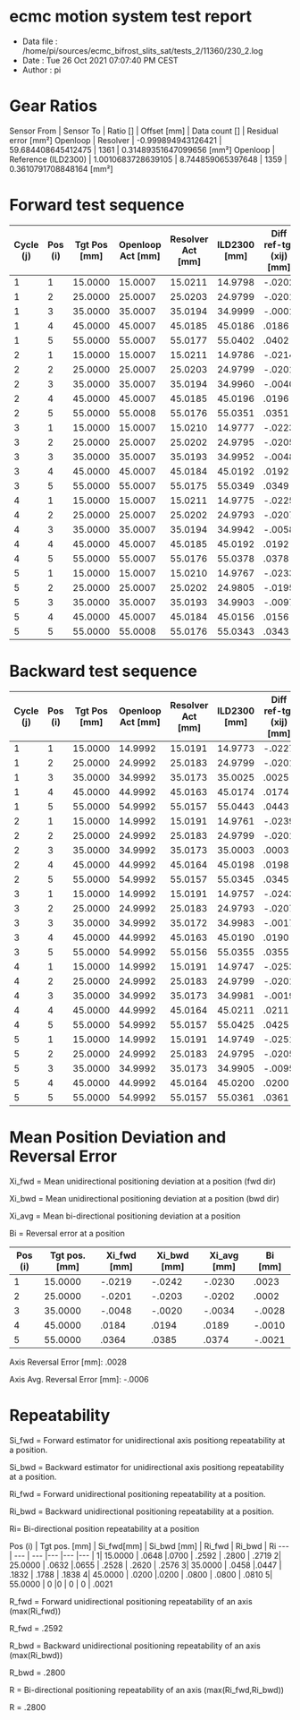 # ecmc motion system test report

* Data file   : /home/pi/sources/ecmc_bifrost_slits_sat/tests_2/11360/230_2.log
* Date        : Tue 26 Oct 2021 07:07:40 PM CEST
* Author      : pi


# Gear Ratios
Sensor From | Sensor To | Ratio [] | Offset [mm] | Data count [] | Residual error [mm²]
Openloop | Resolver | -0.999894943126421 | 59.684408645412475 | 1361 | 0.31489351647099656 [mm²]
Openloop | Reference (ILD2300) | 1.0010683728639105 | 8.744859065397648 | 1359 | 0.3610791708848164 [mm²]

# Forward test sequence

Cycle (j)| Pos (i)| Tgt Pos [mm] | Openloop Act [mm] | Resolver Act [mm] | ILD2300 [mm] | Diff ref-tgt (xij) [mm]
--- | --- | --- | --- | --- | --- |--- |
1 | 1 | 15.0000 | 15.0007 | 15.0211 | 14.9798 | -.0202 |
1 | 2 | 25.0000 | 25.0007 | 25.0203 | 24.9799 | -.0201 |
1 | 3 | 35.0000 | 35.0007 | 35.0194 | 34.9999 | -.0001 |
1 | 4 | 45.0000 | 45.0007 | 45.0185 | 45.0186 | .0186 |
1 | 5 | 55.0000 | 55.0007 | 55.0177 | 55.0402 | .0402 |
2 | 1 | 15.0000 | 15.0007 | 15.0211 | 14.9786 | -.0214 |
2 | 2 | 25.0000 | 25.0007 | 25.0203 | 24.9799 | -.0201 |
2 | 3 | 35.0000 | 35.0007 | 35.0194 | 34.9960 | -.0040 |
2 | 4 | 45.0000 | 45.0007 | 45.0185 | 45.0196 | .0196 |
2 | 5 | 55.0000 | 55.0008 | 55.0176 | 55.0351 | .0351 |
3 | 1 | 15.0000 | 15.0007 | 15.0210 | 14.9777 | -.0223 |
3 | 2 | 25.0000 | 25.0007 | 25.0202 | 24.9795 | -.0205 |
3 | 3 | 35.0000 | 35.0007 | 35.0193 | 34.9952 | -.0048 |
3 | 4 | 45.0000 | 45.0007 | 45.0184 | 45.0192 | .0192 |
3 | 5 | 55.0000 | 55.0007 | 55.0175 | 55.0349 | .0349 |
4 | 1 | 15.0000 | 15.0007 | 15.0211 | 14.9775 | -.0225 |
4 | 2 | 25.0000 | 25.0007 | 25.0202 | 24.9793 | -.0207 |
4 | 3 | 35.0000 | 35.0007 | 35.0194 | 34.9942 | -.0058 |
4 | 4 | 45.0000 | 45.0007 | 45.0185 | 45.0192 | .0192 |
4 | 5 | 55.0000 | 55.0007 | 55.0176 | 55.0378 | .0378 |
5 | 1 | 15.0000 | 15.0007 | 15.0210 | 14.9767 | -.0233 |
5 | 2 | 25.0000 | 25.0007 | 25.0202 | 24.9805 | -.0195 |
5 | 3 | 35.0000 | 35.0007 | 35.0193 | 34.9903 | -.0097 |
5 | 4 | 45.0000 | 45.0007 | 45.0184 | 45.0156 | .0156 |
5 | 5 | 55.0000 | 55.0008 | 55.0176 | 55.0343 | .0343 |


# Backward test sequence
Cycle (j)| Pos (i)| Tgt Pos [mm] | Openloop Act [mm] | Resolver Act [mm] | ILD2300 [mm] | Diff ref-tgt (xij) [mm]
--- | --- | --- | --- | --- | --- |--- |
1 | 1 | 15.0000 | 14.9992 | 15.0191 | 14.9773 | -.0227 |
1 | 2 | 25.0000 | 24.9992 | 25.0183 | 24.9799 | -.0201 |
1 | 3 | 35.0000 | 34.9992 | 35.0173 | 35.0025 | .0025 |
1 | 4 | 45.0000 | 44.9992 | 45.0163 | 45.0174 | .0174 |
1 | 5 | 55.0000 | 54.9992 | 55.0157 | 55.0443 | .0443 |
2 | 1 | 15.0000 | 14.9992 | 15.0191 | 14.9761 | -.0239 |
2 | 2 | 25.0000 | 24.9992 | 25.0183 | 24.9799 | -.0201 |
2 | 3 | 35.0000 | 34.9992 | 35.0173 | 35.0003 | .0003 |
2 | 4 | 45.0000 | 44.9992 | 45.0164 | 45.0198 | .0198 |
2 | 5 | 55.0000 | 54.9992 | 55.0157 | 55.0345 | .0345 |
3 | 1 | 15.0000 | 14.9992 | 15.0191 | 14.9757 | -.0243 |
3 | 2 | 25.0000 | 24.9992 | 25.0183 | 24.9793 | -.0207 |
3 | 3 | 35.0000 | 34.9992 | 35.0172 | 34.9983 | -.0017 |
3 | 4 | 45.0000 | 44.9992 | 45.0163 | 45.0190 | .0190 |
3 | 5 | 55.0000 | 54.9992 | 55.0156 | 55.0355 | .0355 |
4 | 1 | 15.0000 | 14.9992 | 15.0191 | 14.9747 | -.0253 |
4 | 2 | 25.0000 | 24.9992 | 25.0183 | 24.9799 | -.0201 |
4 | 3 | 35.0000 | 34.9992 | 35.0173 | 34.9981 | -.0019 |
4 | 4 | 45.0000 | 44.9992 | 45.0164 | 45.0211 | .0211 |
4 | 5 | 55.0000 | 54.9992 | 55.0157 | 55.0425 | .0425 |
5 | 1 | 15.0000 | 14.9992 | 15.0191 | 14.9749 | -.0251 |
5 | 2 | 25.0000 | 24.9992 | 25.0183 | 24.9795 | -.0205 |
5 | 3 | 35.0000 | 34.9992 | 35.0173 | 34.9905 | -.0095 |
5 | 4 | 45.0000 | 44.9992 | 45.0164 | 45.0200 | .0200 |
5 | 5 | 55.0000 | 54.9992 | 55.0157 | 55.0361 | .0361 |


# Mean Position Deviation and Reversal Error

Xi_fwd = Mean unidirectional positioning deviation at a position (fwd dir)

Xi_bwd = Mean unidirectional positioning deviation at a position (bwd dir)

Xi_avg = Mean bi-directional positioning deviation at a position

Bi = Reversal error at a position

Pos (i) | Tgt pos. [mm] | Xi_fwd [mm] | Xi_bwd [mm] | Xi_avg [mm] | Bi [mm]
--- | --- | --- |--- |--- |--- |
1 | 15.0000 | -.0219 | -.0242 | -.0230 | .0023
2 | 25.0000 | -.0201 | -.0203 | -.0202 | .0002
3 | 35.0000 | -.0048 | -.0020 | -.0034 | -.0028
4 | 45.0000 | .0184 | .0194 | .0189 | -.0010
5 | 55.0000 | .0364 | .0385 | .0374 | -.0021

Axis Reversal Error [mm]: .0028

Axis Avg. Reversal Error [mm]: -.0006

# Repeatability

Si_fwd = Forward estimator for unidirectional axis positiong repeatability at a position.

Si_bwd = Backward estimator for unidirectional axis positiong repeatability at a position.

Ri_fwd = Forward unidirectional positioning repeatability at a position.

Ri_bwd = Backward unidirectional positioning repeatability at a position.

Ri= Bi-directional position repeatability at a position

Pos (i) | Tgt pos. [mm] | Si_fwd[mm] | Si_bwd [mm] | Ri_fwd | Ri_bwd | Ri
--- | --- | --- |--- |--- |--- |
1| 15.0000 | .0648 |.0700 | .2592 | .2800 | .2719
2| 25.0000 | .0632 |.0655 | .2528 | .2620 | .2576
3| 35.0000 | .0458 |.0447 | .1832 | .1788 | .1838
4| 45.0000 | .0200 |.0200 | .0800 | .0800 | .0810
5| 55.0000 | 0 |0 | 0 | 0 | .0021

R_fwd = Forward unidirectional positioning repeatability of an axis (max(Ri_fwd))

R_fwd = .2592

R_bwd = Backward unidirectional positioning repeatability of an axis (max(Ri_bwd))

R_bwd = .2800

R = Bi-directional positioning repeatability of an axis (max(Ri_fwd,Ri_bwd))

R = .2800

